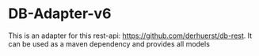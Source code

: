 # DB-Adapter-v6
This is an adapter for this rest-api: https://github.com/derhuerst/db-rest. It can be used as a maven dependency and provides all models
